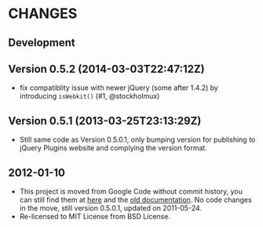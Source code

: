 CHANGES
=======

## Development

## Version 0.5.2 (2014-03-03T22:47:12Z)

* fix compatiblity issue with newer jQuery (some after 1.4.2) by introducing `isWebkit()` (#1, @stockholmux)

## Version 0.5.1 (2013-03-25T23:13:29Z)

* Still same code as Version 0.5.0.1, only bumping version for publishing to jQuery Plugins website and complying the version format.

## 2012-01-10

* This project is moved from Google Code without commit history, you can still find them at [here](http://code.google.com/p/lilbtn/source/browse/#hg%2Fsrc%2Fstatic%2Fjs%2Fjquery) and the [old documentation](http://code.google.com/p/lilbtn/wiki/JsJqueryJknav). No code changes in the move, still version 0.5.0.1, updated on 2011-05-24.
* Re-licensed to MIT License from BSD License.
